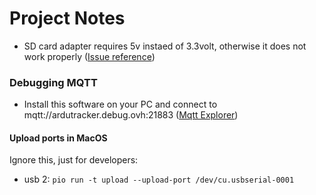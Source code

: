 # Project Notes

- SD card adapter requires 5v instaed of 3.3volt, otherwise it does not work properly ([Issue reference](https://rntlab.com/question/card-mount-failed/))

### Debugging MQTT

- Install this software on your PC and connect to mqtt://ardutracker.debug.ovh:21883 ([Mqtt Explorer](http://mqtt-explorer.com/))



#### Upload ports in MacOS

Ignore this, just for developers:

- usb 2: `pio run -t upload --upload-port /dev/cu.usbserial-0001`